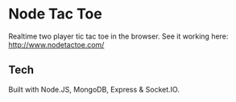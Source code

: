# Node Tac Toe
Realtime two player tic tac toe in the browser. See it working here: http://www.nodetactoe.com/

## Tech
Built with Node.JS, MongoDB, Express & Socket.IO.